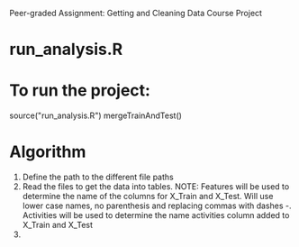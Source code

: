 Peer-graded Assignment: Getting and Cleaning Data Course Project

# run_analysis.R
# To run the project: 
 source("run_analysis.R")
 mergeTrainAndTest()

# Algorithm
1. Define the path to the different file paths
2.  Read the files to get the data into tables. 
  NOTE: Features will be used to determine the name of the columns for X_Train and X_Test. Will use lower case names, no parenthesis and            replacing commas with dashes -.
        Activities will be used to determine the name activities column added to X_Train and X_Test
3. 
